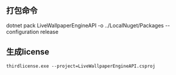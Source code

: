 ## 打包命令
dotnet pack LiveWallpaperEngineAPI -o ../LocalNuget/Packages --configuration release

## 生成license
```
thirdlicense.exe --project=LiveWallpaperEngineAPI.csproj
```